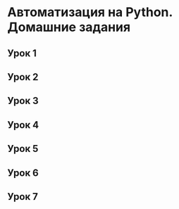 # Автоматизация на Python. Домашние задания
## Урок 1
## Урок 2
## Урок 3
## Урок 4
## Урок 5
## Урок 6
## Урок 7